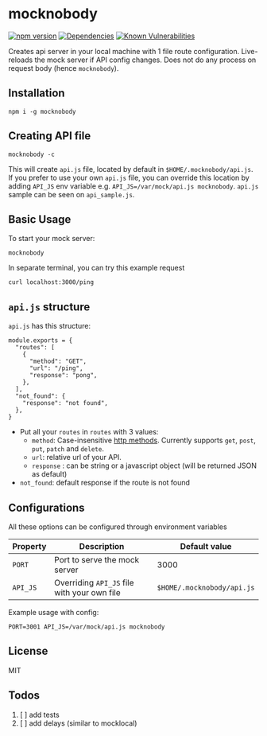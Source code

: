 # mocknobody
[![npm version](https://badge.fury.io/js/mocknobody.svg)](https://badge.fury.io/js/mocknobody) [![Dependencies](https://david-dm.org/kemalelmizan/mocknobody.svg)](https://david-dm.org/kemalelmizan/mocknobody.svg) [![Known Vulnerabilities](https://snyk.io/test/github/kemalelmizan/mocknobody/badge.svg?targetFile=package.json)](https://snyk.io/test/github/kemalelmizan/mocknobody?targetFile=package.json)

Creates api server in your local machine with 1 file route configuration.
Live-reloads the mock server if API config changes.
Does not do any process on request body (hence `mocknobody`).

## Installation
```
npm i -g mocknobody
```

## Creating API file

```
mocknobody -c
```

This will create `api.js` file, located by default in `$HOME/.mocknobody/api.js`.
If you prefer to use your own `api.js` file, you can override this location by adding `API_JS` env variable e.g. `API_JS=/var/mock/api.js mocknobody`.
`api.js` sample can be seen on `api_sample.js`.


## Basic Usage

To start your mock server:
```
mocknobody
```
In separate terminal, you can try this example request
```
curl localhost:3000/ping
```

## `api.js` structure
`api.js` has this structure:
```
module.exports = {
  "routes": [
    {
      "method": "GET",
      "url": "/ping",
      "response": "pong",
    },
  ],
  "not_found": {
    "response": "not found",
  },
}
```
- Put all your `routes` in `routes` with 3 values:
  - `method`: Case-insensitive [http methods](https://developer.mozilla.org/en-US/docs/Web/HTTP/Methods). Currently supports `get`, `post`, `put`, `patch` and `delete`.
  - `url`: relative url of your API.
  - `response` : can be string or a javascript object (will be returned JSON as default)
- `not_found`: default response if the route is not found

## Configurations
All these options can be configured through environment variables

| Property | Description | Default value |
|-|-|-|
| `PORT` | Port to serve the mock server | 3000 |
| `API_JS` | Overriding `API_JS` file with your own file | `$HOME/.mocknobody/api.js` |

Example usage with config:
```
PORT=3001 API_JS=/var/mock/api.js mocknobody
```

## License
MIT

## Todos

1. [ ] add tests
1. [ ] add delays (similar to mocklocal)

